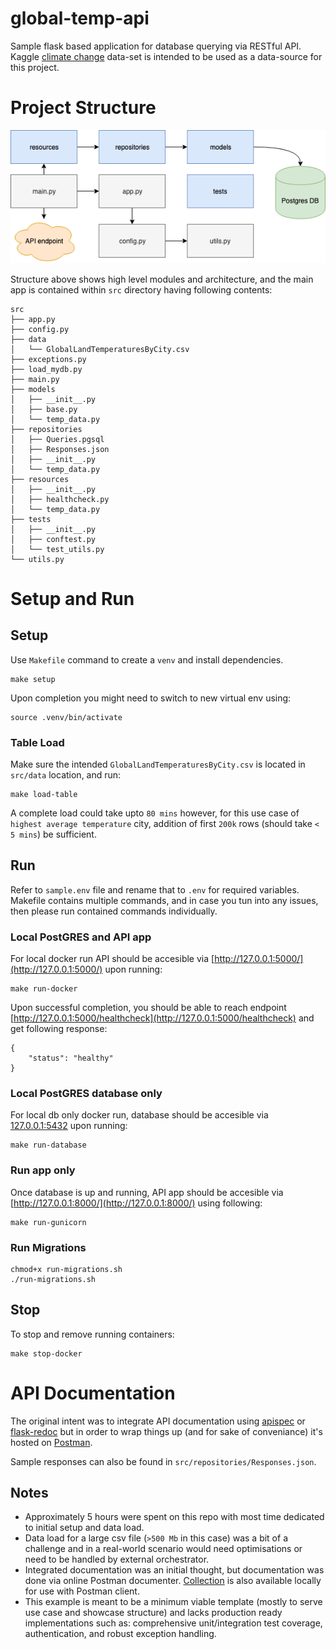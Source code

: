# global-temp-api
Sample flask based application for database querying via RESTful API. Kaggle [climate change](https://www.kaggle.com/berkeleyearth/climate-change-earth-surface-temperature-data) data-set is intended to be used as a data-source for this project.

# Project Structure

![API-Diagram](./src/docs/diagram-api.png)

Structure above shows high level modules and architecture, and the main app is contained within `src` directory having following contents:
```
src
├── app.py
├── config.py
├── data
│   └── GlobalLandTemperaturesByCity.csv
├── exceptions.py
├── load_mydb.py
├── main.py
├── models
│   ├── __init__.py
│   ├── base.py
│   └── temp_data.py
├── repositories
│   ├── Queries.pgsql
│   ├── Responses.json
│   ├── __init__.py
│   └── temp_data.py
├── resources
│   ├── __init__.py
│   ├── healthcheck.py
│   └── temp_data.py
├── tests
│   ├── __init__.py
│   ├── conftest.py
│   └── test_utils.py
└── utils.py
```

# Setup and Run

## Setup
Use `Makefile` command to create a `venv` and install dependencies.
```
make setup
```
Upon completion you might need to switch to new virtual env using:
```
source .venv/bin/activate
```
### Table Load
Make sure the intended `GlobalLandTemperaturesByCity.csv` is located in `src/data` location, and run:
```
make load-table
```
A complete load could take upto `80 mins` however, for this use case of `highest average temperature` city, addition of first `200k` rows (should take `< 5 mins`) be sufficient.

## Run
Refer to `sample.env` file and rename that to `.env` for required variables. Makefile contains multiple commands, and in case you tun into any issues, then please run contained commands individually.

### Local PostGRES and API app
For local docker run API should be accesible via [http://127.0.0.1:5000/](http://127.0.0.1:5000/) upon running:
```
make run-docker
```
Upon successful completion, you should be able to reach endpoint [http://127.0.0.1:5000/healthcheck](http://127.0.0.1:5000/healthcheck) and get following response:
```json5
{
    "status": "healthy"
}
```

### Local PostGRES database only
For local db only docker run, database should be accesible via [127.0.0.1:5432](127.0.0.1:5432) upon running:
```
make run-database
```
### Run app only 
Once database is up and running, API app should be accesible via [http://127.0.0.1:8000/](http://127.0.0.1:8000/) using following:
```
make run-gunicorn
```
### Run Migrations
```
chmod+x run-migrations.sh
./run-migrations.sh
```

## Stop
To stop and remove running containers:
```
make stop-docker
```

# API Documentation
The original intent was to integrate API documentation using [apispec](https://apispec.readthedocs.io/en/latest/) or [flask-redoc](https://github.com/mzaglia/flask-redoc) but in order to wrap things up (and for sake of conveniance) it's hosted on [Postman](https://documenter.getpostman.com/view/6285699/TVzXCuxz). 

Sample responses can also be found in `src/repositories/Responses.json`.

## Notes
- Approximately 5 hours were spent on this repo with most time dedicated to initial setup and data load.
- Data load for a large csv file (`>500 Mb` in this case) was a bit of a challenge and in a real-world scenario would need optimisations or need to be handled by external orchestrator.
- Integrated documentation was an initial thought, but documentation was done via online Postman documenter. [Collection](./collection_postman.postman_collection.json) is also available locally for use with Postman client.
- This example is meant to be a minimum viable template (mostly to serve use case and showcase structure) and lacks production ready implementations such as: comprehensive unit/integration test coverage, authentication, and robust exception handling.